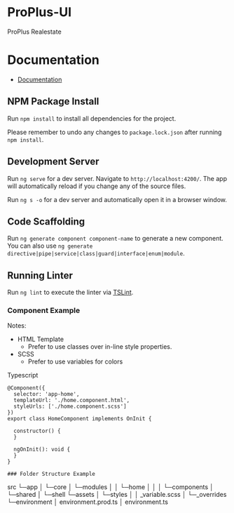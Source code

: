 # ProPlus-UI
ProPlus Realestate

# Documentation
- [Documentation](https://www.proplusrealestate.ky/documentation)

## NPM Package Install

Run `npm install` to install all dependencies for the project. 

Please remember to undo any changes to `package.lock.json` after running `npm install`.

## Development Server

Run `ng serve` for a dev server. Navigate to `http://localhost:4200/`. The app will automatically reload if you change any of the source files.

Run `ng s -o` for a dev server and automatically open it in a browser window.

## Code Scaffolding

Run `ng generate component component-name` to generate a new component. You can also use `ng generate directive|pipe|service|class|guard|interface|enum|module`.

## Running Linter

Run `ng lint` to execute the linter via [TSLint](https://palantir.github.io/tslint/).
### Component Example

Notes:
- HTML Template
    - Prefer to use classes over in-line style properties.
- SCSS 
    - Prefer to use variables for colors

Typescript
```
@Component({
  selector: 'app-home',
  templateUrl: './home.component.html',
  styleUrls: ['./home.component.scss']
})
export class HomeComponent implements OnInit {

  constructor() {
  }

  ngOnInit(): void {
  }
}

### Folder Structure Example
```
src
  └─app
  │ └─core
  │ └─modules
  │ │ └─home
  │ │ │ └─components
  │ └─shared
  │ └─shell
  └─assets
  │ └─styles
  │   │ _variable.scss
  │   └─_overrides
  └─environment
    │ environment.prod.ts
    │ environment.ts
```
